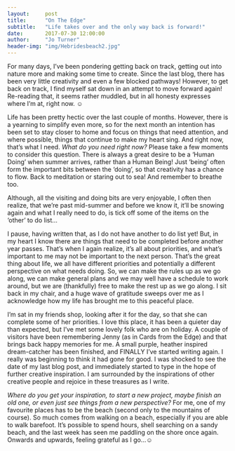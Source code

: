```yaml
---
layout:     post
title:      "On The Edge"
subtitle:   "Life takes over and the only way back is forward!"
date:       2017-07-30 12:00:00
author:     "Jo Turner"
header-img: "img/Hebridesbeach2.jpg"
---
```

For many days, I’ve been pondering getting back on track, getting out into nature more and making some time to create. Since the last blog, there has been very little creativity and even a few blocked pathways! However, to get back on track, I find myself sat down in an attempt to move forward again! Re-reading that, it seems rather muddled, but in all honesty expresses where I’m at, right now. ☺

Life has been pretty hectic over the last couple of months. However, there is a yearning to simplify even more, so for the next month an intention has been set to stay closer to home and focus on things that need attention, and where possible, things that continue to make my heart sing. And right now, that’s what I need. *What do you need right now?* Please take a few moments to consider this question. There is always a great desire to be a ‘Human Doing’ when summer arrives, rather than a Human Being! Just ‘being’ often form the important bits between the ‘doing’, so that creativity has a chance to flow. Back to meditation or staring out to sea! And remember to breathe too.

Although, all the visiting and doing bits are very enjoyable, I often then realize, that we’re past mid-summer and before we know it, it’ll be snowing again and what I really need to do, is tick off some of the items on the ‘other’ to do list…

I pause, having written that, as I do not have another to do list yet! But, in my heart I know there are things that need to be completed before another year passes. That’s when I again realize, it’s all about priorities, and what’s important to me may not be important to the next person.  That’s the great thing about life, we all have different priorities and potentially a different perspective on what needs doing.  So, we can make the rules up as we go along, we can make general plans and we may well have a schedule to work around, but we are (thankfully) free to make the rest up as we go along. I sit back in my chair, and a huge wave of gratitude sweeps over me as I acknowledge how my life has brought me to this peaceful place.

I’m sat in my friends shop, looking after it for the day, so that she can complete some of her priorities. I love this place, it has been a quieter day than expected, but I’ve met some lovely folk who are on holiday. A couple of visitors have been remembering Jenny (as in Cards from the Edge) and that brings back happy memories for me. A small purple, heather inspired dream-catcher has been finished, and FINALLY I’ve started writing again. I really was beginning to think it had gone for good. I was shocked to see the date of my last blog post, and immediately started to type in the hope of further creative inspiration. I am surrounded by the inspirations of other creative people and rejoice in these treasures as I write.

*Where do you get your inspiration, to start a new project, maybe finish an old one, or even just see things from a new perspective?*  For me, one of my favourite places has to be the beach (second only to the mountains of course).  So much comes from walking on a beach, especially if you are able to walk barefoot. It’s possible to spend hours, shell searching on a sandy beach, and the last week has seen me paddling on the shore once again. Onwards and upwards, feeling grateful as I go…☺
